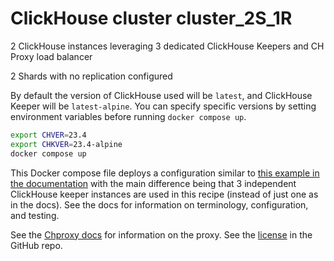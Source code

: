 # ClickHouse cluster cluster_2S_1R

2 ClickHouse instances leveraging 3 dedicated ClickHouse Keepers and CH Proxy load balancer

2 Shards with no replication configured

By default the version of ClickHouse used will be `latest`, and ClickHouse Keeper
will be `latest-alpine`.  You can specify specific versions by setting environment
variables before running `docker compose up`.

```bash
export CHVER=23.4
export CHKVER=23.4-alpine
docker compose up
```

This Docker compose file deploys a configuration similar to [this
example in the documentation](https://clickhouse.com/docs/en/architecture/horizontal-scaling) with the main difference being that 3 independent ClickHouse keeper instances are used in this recipe (instead of just one as in the docs).
See the docs for information on terminology, configuration, and testing.

See the [Chproxy docs](https://www.chproxy.org/) for information on the proxy. See the [license](https://github.com/ContentSquare/chproxy/blob/master/LICENSE) in the GitHub repo.
